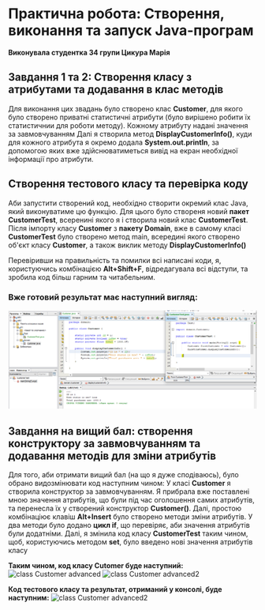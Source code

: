 # Практична робота: Створення, виконання та запуск Java-програм
**Виконувала студентка 34 групи Цикура Марія**

## Завдання 1 та 2: Створення класу з атрибутами та додавання в клас методів
Для виконання цих звадань було створено клас **Customer**, для якого було створено приватні статистичні атрибути (було вирішено робити їх статистичнии для роботи методу). Кожному атрибуту надані значення за завмовчуванням
Далі я створила метод **DisplayCustomerInfo()**, куди для кожного атрибута я окремо додала **System.out.println**, за допомогою яких вже здійснюватиметься вивід на екран
необхідної інформації про атрибути.

## Створення тестового класу та перевірка коду
Аби запустити створений код, необхідно створити окремий клас Java, який виконуватиме цю функцію. Для цього було створеня новий **пакет CustomerTest**, всеренині якого я і створила новий клас **CustomerTest**. Після імпорту класу **Customer** з **пакету Domain**, вже в самому класі **CustomerTest** було створено метод main, всередині якого створено об'єкт класу **Customer**, а також виклик методу **DisplayCustomerInfo()**

Перевіривши на правильність та помилки всі написані коди, я, користуючись комбінацією **Alt+Shift+F**, відредагувала всі відступи, та зробила код більш гарним та читабельним. 
### Вже готовий результат має наступний вигляд:
![exercises 1,2,test](https://github.com/ppc-ntu-khpi/java-1-mariiatsykura/blob/main/Solution/done.png)

## Завдання на вищий бал: створення конструктору за завмовчуванням та додавання методів для зміни атрибутів
Для того, аби отримати вищий бал (на що я дуже сподіваюсь), було обрано видозмінювати код наступним чином:
У класі **Customer** я створила конструктор за завмовчуванням. Я прибрала вже поставлені мною значення атрибутів, що були під час оголошення самих атрибутів, та перенесла їх у створений конструктор **Customer()**. Далі, простою комбінаціює клавіш **Alt+Insert** було створено методи зміни атрибутів. У два методи було додано **цикл if**, що перевіряє, аби значення атрибутів були додатніми.
Далі, я змінила код класу **CustomerTest** таким чином, щоб, користуючись методом **set**, було введено нові значення атрибутів класу

**Таким чином, код класу Cutomer буде наступний:**
![class Customer advanced](advanced(1).png)
![class Customer advanced2](advanced(2).png)



**Код тестового класу та результат, отриманий у консолі, буде наступним:**
![class Customer advanced2](advanced(3).png)
